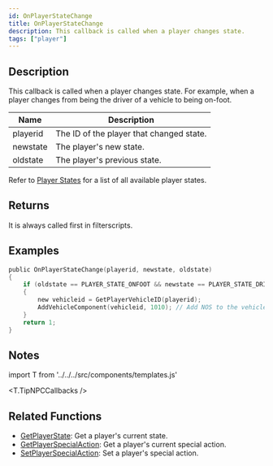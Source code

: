 ```yaml
---
id: OnPlayerStateChange
title: OnPlayerStateChange
description: This callback is called when a player changes state.
tags: ["player"]
---
```


## Description

This callback is called when a player changes state. For example, when a player changes from being the driver of a vehicle to being on-foot.

| Name     | Description                              |
| -------- | ---------------------------------------- |
| playerid | The ID of the player that changed state. |
| newstate | The player's new state.                  |
| oldstate | The player's previous state.             |

Refer to [Player States](../resources/playerstates.md) for a list of all available player states.

## Returns

It is always called first in filterscripts.

## Examples

```c
public OnPlayerStateChange(playerid, newstate, oldstate)
{
    if (oldstate == PLAYER_STATE_ONFOOT && newstate == PLAYER_STATE_DRIVER) // Player entered a vehicle as a driver
    {
        new vehicleid = GetPlayerVehicleID(playerid);
        AddVehicleComponent(vehicleid, 1010); // Add NOS to the vehicle
    }
    return 1;
}
```

## Notes

import T from '../../../src/components/templates.js'

<T.TipNPCCallbacks />

## Related Functions

- [GetPlayerState](../functions/GetPlayerState.md): Get a player's current state.
- [GetPlayerSpecialAction](../functions/GetPlayerSpecialAction.md): Get a player's current special action.
- [SetPlayerSpecialAction](../functions/SetPlayerSpecialAction.md): Set a player's special action.
